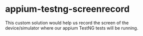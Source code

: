 # appium-testng-screenrecord
This custom solution would help us record the screen of the device/simulator where our appium TestNG tests will be running. 
